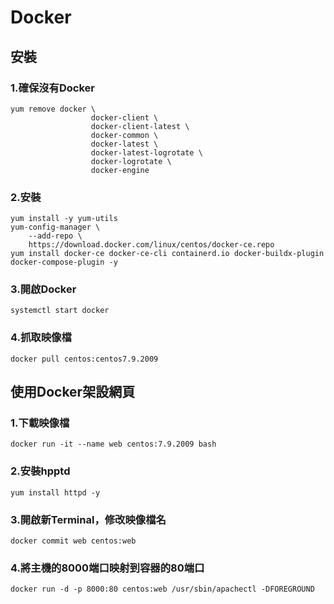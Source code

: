 # Docker
## 安裝
### 1.確保沒有Docker
```
yum remove docker \
                  docker-client \
                  docker-client-latest \
                  docker-common \
                  docker-latest \
                  docker-latest-logrotate \
                  docker-logrotate \
                  docker-engine
```
### 2.安裝
```
yum install -y yum-utils
yum-config-manager \
    --add-repo \
    https://download.docker.com/linux/centos/docker-ce.repo
yum install docker-ce docker-ce-cli containerd.io docker-buildx-plugin docker-compose-plugin -y
```
### 3.開啟Docker
```
systemctl start docker
```
### 4.抓取映像檔
```
docker pull centos:centos7.9.2009
```
## 使用Docker架設網頁
### 1.下載映像檔
```
docker run -it --name web centos:7.9.2009 bash
```
### 2.安裝hpptd
```
yum install httpd -y
```
### 3.開啟新Terminal，修改映像檔名
```
docker commit web centos:web
```
### 4.將主機的8000端口映射到容器的80端口
```
docker run -d -p 8000:80 centos:web /usr/sbin/apachectl -DFOREGROUND
```
